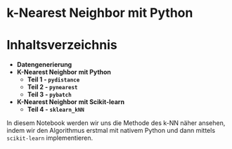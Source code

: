 # k-Nearest Neighbor mit Python

# Inhaltsverzeichnis 

- **Datengenerierung**
- **K-Nearest Neighbor mit Python**
    - **Teil 1 - `pydistance`**
    - **Teil 2 - `pynearest`**
    - **Teil 3 - `pybatch`**
- **K-Nearest Neighbor mit Scikit-learn**
    - **Teil 4 - `sklearn_kNN`**
  
In diesem Notebook werden wir uns die Methode des k-NN näher ansehen, indem wir den Algorithmus erstmal mit nativem Python und dann mittels `scikit-learn` implementieren.
